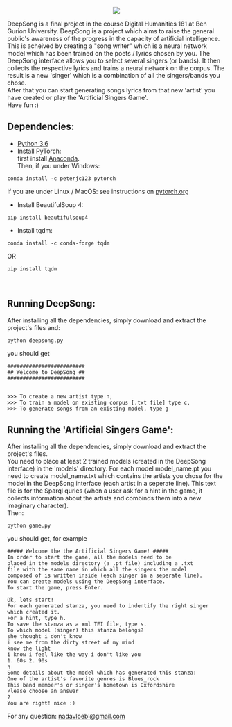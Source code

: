 <p align="center"> 
<img src="https://i.imgur.com/wSIr6IY.png">
</p>
DeepSong is a final project in the course Digital Humanities 181 at Ben Gurion University. DeepSong is a project which aims to raise the general public's awareness of the progress in the capacity of artificial intelligence. This is acheived by creating a "song writer" which is a neural network model which has been trained on the poets / lyrics chosen by you. The DeepSong interface allows you to select several singers (or bands). It then collects the respective lyrics and trains a neural network on the corpus. The result is a new 'singer' which is a combination of all the singers/bands you chose.<br/>
After that you can start generating songs lyrics from that new 'artist' you have created or play the 'Artificial Singers Game'.<br/>
Have fun :)

<br/>

## Dependencies:
* [Python 3.6](https://www.python.org/downloads/)
* Install PyTorch: <br/>
first install [Anaconda](https://www.anaconda.com/download/). <br/>
Then, if you under Windows: <br/>
```
conda install -c peterjc123 pytorch
```

If you are under Linux / MacOS: see instructions on [pytorch.org](https://www.pytorch.org)<br/>
* Install BeautifulSoup 4: <br/>
```
pip install beautifulsoup4
```
* Install tqdm: <br/>
```
conda install -c conda-forge tqdm
```
OR
```
pip install tqdm
```
<br/>

## Running DeepSong:
After installing all the dependencies, simply download and extract the project's files and: <br/>
```
python deepsong.py
```
you should get <br/>
```
#########################
## Welcome to DeepSong ##
#########################


>>> To create a new artist type n,
>>> To train a model on existing corpus [.txt file] type c,
>>> To generate songs from an existing model, type g
```

## Running the 'Artificial Singers Game':
After installing all the dependencies, simply download and extract the project's files. <br/>
You need to place at least 2 trained models (created in the DeepSong interface) in the 'models' directory. For each model model_name.pt you need to create model_name.txt which contains the artists you chose for the model in the DeepSong interface (each artist in a seperate line). This text file is for the Sparql quries (when a user ask for a hint in the game, it collects information about the artists and combinds them into a new imaginary character). <br/>
Then: <br/>
```
python game.py
```
you should get, for example <br/>
```
##### Welcome the the Artificial Singers Game! #####
In order to start the game, all the models need to be
placed in the models directory (a .pt file) including a .txt
file with the same name in which all the singers the model
composed of is written inside (each singer in a seperate line).
You can create models using the DeepSong interface.
To start the game, press Enter.

Ok, lets start!
For each generated stanza, you need to indentify the right singer which created it.
For a hint, type h.
To save the stanza as a xml TEI file, type s.
To which model (singer) this stanza belongs?
she thought i don't know
i see me from the dirty street of my mind
know the light
i know i feel like the way i don't like you
1. 60s 2. 90s
h
Some details about the model which has generated this stanza:
One of the artist's favorite genres is Blues_rock
This band member's or singer's hometown is Oxfordshire
Please choose an answer
2
You are right! nice :)
```

For any question: nadavloebl@gmail.com
